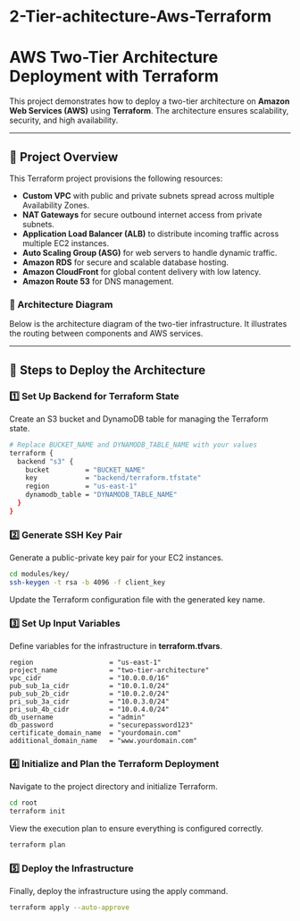 # 2-Tier-achitecture-Aws-Terraform
# AWS Two-Tier Architecture Deployment with Terraform

This project demonstrates how to deploy a two-tier architecture on **Amazon Web Services (AWS)** using **Terraform**. The architecture ensures scalability, security, and high availability.

---

## 📜 Project Overview

This Terraform project provisions the following resources:
- **Custom VPC** with public and private subnets spread across multiple Availability Zones.
- **NAT Gateways** for secure outbound internet access from private subnets.
- **Application Load Balancer (ALB)** to distribute incoming traffic across multiple EC2 instances.
- **Auto Scaling Group (ASG)** for web servers to handle dynamic traffic.
- **Amazon RDS** for secure and scalable database hosting.
- **Amazon CloudFront** for global content delivery with low latency.
- **Amazon Route 53** for DNS management.

### 📐 Architecture Diagram

Below is the architecture diagram of the two-tier infrastructure. It illustrates the routing between components and AWS services.

---

## 🚀 Steps to Deploy the Architecture

### 1️⃣ **Set Up Backend for Terraform State**
Create an S3 bucket and DynamoDB table for managing the Terraform state.

```bash
# Replace BUCKET_NAME and DYNAMODB_TABLE_NAME with your values
terraform {
  backend "s3" {
    bucket         = "BUCKET_NAME"
    key            = "backend/terraform.tfstate"
    region         = "us-east-1"
    dynamodb_table = "DYNAMODB_TABLE_NAME"
  }
}
```

### 2️⃣ **Generate SSH Key Pair**
Generate a public-private key pair for your EC2 instances.

```bash
cd modules/key/
ssh-keygen -t rsa -b 4096 -f client_key
```
Update the Terraform configuration file with the generated key name.

### 3️⃣ **Set Up Input Variables**
Define variables for the infrastructure in **terraform.tfvars**.

```hcl
region                   = "us-east-1"
project_name             = "two-tier-architecture"
vpc_cidr                 = "10.0.0.0/16"
pub_sub_1a_cidr          = "10.0.1.0/24"
pub_sub_2b_cidr          = "10.0.2.0/24"
pri_sub_3a_cidr          = "10.0.3.0/24"
pri_sub_4b_cidr          = "10.0.4.0/24"
db_username              = "admin"
db_password              = "securepassword123"
certificate_domain_name  = "yourdomain.com"
additional_domain_name   = "www.yourdomain.com"
```

### 4️⃣ **Initialize and Plan the Terraform Deployment**
Navigate to the project directory and initialize Terraform.

```bash
cd root
terraform init
```
View the execution plan to ensure everything is configured correctly.

```bash
terraform plan
```

### 5️⃣ Deploy the Infrastructure
Finally, deploy the infrastructure using the apply command.

```bash
terraform apply --auto-approve
```